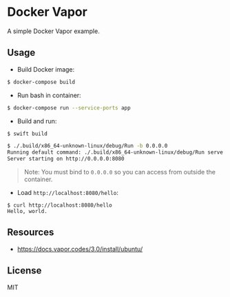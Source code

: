 # Docker Vapor
A simple Docker Vapor example.

## Usage

* Build Docker image:
```bash
$ docker-compose build
```

* Run bash in container:
```bash
$ docker-compose run --service-ports app
```

* Build and run:
```bash
$ swift build

$ ./.build/x86_64-unknown-linux/debug/Run -b 0.0.0.0
Running default command: ./.build/x86_64-unknown-linux/debug/Run serve
Server starting on http://0.0.0.0:8080
```

> Note: You must bind to `0.0.0.0` so you can access from outside the container.

* Load `http://localhost:8080/hello`:
```
$ curl http://localhost:8080/hello
Hello, world.
```

## Resources
* https://docs.vapor.codes/3.0/install/ubuntu/

## License
MIT